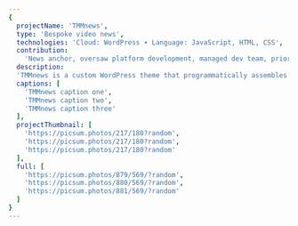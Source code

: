 ```yaml
---
{
  projectName: 'TMMnews',
  type: 'Bespoke video news',
  technologies: 'Cloud: WordPress ∙ Language: JavaScript, HTML, CSS',
  contribution:
    'News anchor, oversaw platform development, managed dev team, prioritized features.',
  description:
  'TMMnews is a custom WordPress theme that programmatically assembles news shows from individual video segments.',
  captions: [
    'TMMnews caption one',
    'TMMnews caption two',
    'TMMnews caption three'
  ],
  projectThumbnail: [
    'https://picsum.photos/217/180?random',
    'https://picsum.photos/217/180?random',
    'https://picsum.photos/217/180?random'
  ],
  full: [
    'https://picsum.photos/879/569/?random',
    'https://picsum.photos/880/569/?random',
    'https://picsum.photos/881/569/?random'
  ]
}
---
```

